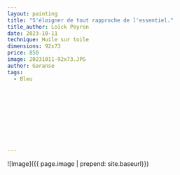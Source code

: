 ```yaml
---
layout: painting
title: "S'éloigner de tout rapproche de l'essentiel."
title_author: Loïck Peyron                                                            
date: 2023-10-11
technique: Huile sur toile 
dimensions: 92x73
price: 850
image: 20231011-92x73.JPG
author: Garanse
tags:
  - Bleu
  
  
  
  
  
  
  
  
  
  
---
```

![Image]({{ page.image | prepend: site.baseurl}})

